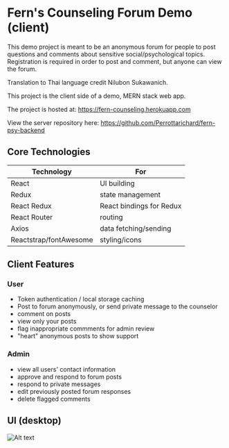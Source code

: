 # Fern's Counseling Forum Demo (client)

This demo project is meant to be an anonymous forum for people to post questions and comments about sensitive social/psychological topics.  Registration is required in order to post and comment, but anyone can view the forum.

Translation to Thai language credit Nilubon Sukawanich.

This project is the client side of a demo, MERN stack web app.

The project is hosted at:
https://fern-counseling.herokuapp.com

View the server repository here: 
https://github.com/Perrottarichard/fern-psy-backend

## Core Technologies
| Technology  | For |
| ------------| -------|
| React | UI building|
| Redux | state management |
| React Redux | React bindings for Redux |
| React Router | routing |
| Axios | data fetching/sending | 
| Reactstrap/fontAwesome | styling/icons |

## Client Features
### User
* Token authentication / local storage caching
* Post to forum anonymously, or send private message to the counselor
* comment on posts
* view only your posts
* flag inappropriate commments for admin review
* "heart" anonymous posts to show support

### Admin
* view all users' contact information
* approve and respond to forum posts
* respond to private messages
* edit previously posted forum responses
* delete flagged comments


## UI (desktop)
![Alt text](https://raw.github.com/perrottarichard/fern-psy/master/screenshotDesktop/home.png)

